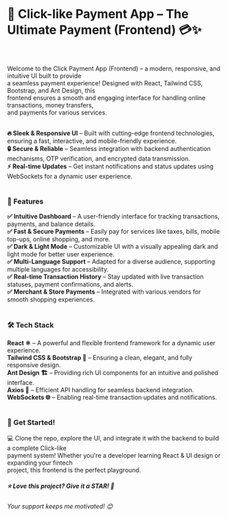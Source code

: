 # 🚀 Click-like Payment App – The Ultimate Payment (Frontend) 💳✨</br></br>
Welcome to the Click Payment App (Frontend) – a modern, responsive, and intuitive UI built to provide</br>a seamless payment experience! Designed with React, Tailwind CSS, Bootstrap, and Ant Design, this</br>frontend ensures a smooth and engaging interface for handling online transactions, money transfers,</br>and payments for various services.</br></br>

**🔥 Sleek & Responsive UI** – Built with cutting-edge frontend technologies, ensuring a fast, interactive, and mobile-friendly experience.</br>
**🔒 Secure & Reliable** – Seamless integration with backend authentication mechanisms, OTP verification, and encrypted data transmission.</br>
**⚡ Real-time Updates** – Get instant notifications and status updates using WebSockets for a dynamic user experience.</br></br>

<h3>🌟 Features</h3>

**✅ Intuitive Dashboard** – A user-friendly interface for tracking transactions, payments, and balance details.</br>
**✅ Fast & Secure Payments** – Easily pay for services like taxes, bills, mobile top-ups, online shopping, and more.</br>
**✅ Dark & Light Mode** – Customizable UI with a visually appealing dark and light mode for better user experience.</br>
**✅ Multi-Language Support** – Adapted for a diverse audience, supporting multiple languages for accessibility.</br>
**✅ Real-time Transaction History** – Stay updated with live transaction statuses, payment confirmations, and alerts.</br>
**✅ Merchant & Store Payments** – Integrated with various vendors for smooth shopping experiences.</br></br>

<h3>🛠️ Tech Stack</h3>

**React ⚛️** – A powerful and flexible frontend framework for a dynamic user experience.</br>
**Tailwind CSS & Bootstrap 🎨** – Ensuring a clean, elegant, and fully responsive design.</br>
**Ant Design 🏗️** – Providing rich UI components for an intuitive and polished interface.</br>
**Axios 🔄** – Efficient API handling for seamless backend integration.</br>
**WebSockets 🌐** – Enabling real-time transaction updates and notifications.</br></br>

<h3>🚀 Get Started!</h3>
💻 Clone the repo, explore the UI, and integrate it with the backend to build a complete Click-like</br>payment system! Whether you're a developer learning React & UI design or expanding your fintech</br>project, this frontend is the perfect playground.

<h5>⭐ Love this project? Give it a STAR! 🌟</h5>
<i>Your support keeps me motivated! 😊</i>
